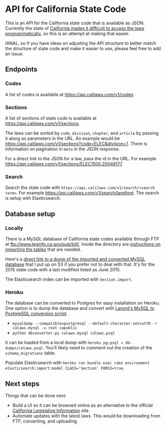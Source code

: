 # API for California State Code

This is an API for the California state code that is available as JSON. Currently the state of [California mades it difficult to access the laws programmatically](https://github.com/tylerpearson/state-code-scrapers/blob/master/ca/scrape.rb), so this is an attempt at making that easier.

IANAL, so if you have ideas on adjusting the API structure to better match the structure of state code and make it easier to use, please feel free to add an issue.

## Endpoints

### Codes

A list of codes is available at https://api.calilaws.com/v1/codes

### Sections

A list of sections of state code is available at https://api.calilaws.com/v1/sections.

The laws can be sorted by `code`, `division`, `chapter`, and `article` by passing it along as parameters in the URL. An example would be https://api.calilaws.com/v1/sections?code=ELEC&division=1. There is information on pagination in `meta` in the JSON response.

For a direct link to the JSON for a law, pass the id in the URL. For example https://api.calilaws.com/v1/sections/ELEC1500.20048177

### Search

Search the state code with `https://api.calilaws.com/v1/search/<search term>`. For example https://api.calilaws.com/v1/search/landlord. The search is setup with Elasticsearch.

## Database setup

### Locally

There is a MySQL database of California state codes available through FTP at ftp://www.leginfo.ca.gov/pub/bill/. Inside the directory are [instructions on importing the tables](https://s3.amazonaws.com/cali-laws/pubinfo_Readme.pdf) that are needed.

Here's a [direct link to a dump of the imported and converted MySQL database](https://s3.amazonaws.com/cali-laws/calaws.mysql) that I put up on S3 if you prefer not to deal with that. It's for the 2015 state code with a last modified listed as June 2015.

The Elasticsearch index can be imported with `Section.import`.

### Heroku

The database can be converted to Postgres for easy installation on Heroku. One option is to dump the database and convert with [Lanyrd's MySQL to PostgreSQL conversion script](https://github.com/lanyrd/mysql-postgresql-converter).

- `mysqldump --compatible=postgresql --default-character-set=utf8 -r calaws.mysql -u root capublic`
- `python dbconverter.py calaws.mysql calaws.psql`

It can be loaded from a local dump with `heroku pg:psql < db-dumps/calaws.psql`. You'll likely need to comment out the creation of the `schema_migrations` table.

Populate Elasticsearch with `heroku run bundle exec rake environment elasticsearch:import:model CLASS='Section' FORCE=true`.

## Next steps

Things that can be done next:

- Build a UI so it can be browsed online as an alternative to the official [California Legislative Information](http://leginfo.legislature.ca.gov/faces/codes.xhtml) site.
- Automate updates with the latest laws. This would be downloading from FTP, converting, and uploading.
